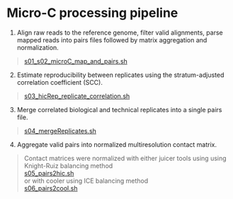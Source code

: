 # **Micro-C processing pipeline**

1. Align raw reads to the reference genome, filter valid alignments, parse mapped reads into pairs files followed by matrix aggregation and normalization.
>
>[s01_s02_microC_map_and_pairs.sh](s01_s02_microC_map_and_pairs.sh)
>

2. Estimate reproducibility between replicates using the stratum-adjusted correlation coefficient (SCC).
>
>[s03_hicRep_replicate_correlation.sh](s03_hicRep_replicate_correlation.sh)
>

3. Merge correlated biological and technical replicates into a single pairs file.
>
>[s04_mergeReplicates.sh](s04_mergeReplicates.sh)
>

4. Aggregate valid pairs into normalized multiresolution contact matrix.
>Contact matrices were normalized with either juicer tools using using Knight-Ruiz balancing method<br>
>[s05_pairs2hic.sh](s05_pairs2hic.sh)<br>
or with cooler using ICE balancing method<br>
>[s06_pairs2cool.sh](s06_pairs2cool.sh)

